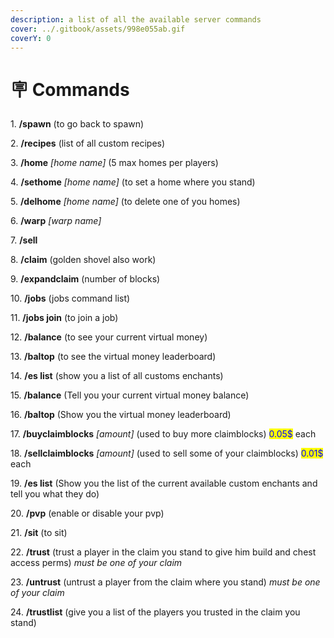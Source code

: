 ```yaml
---
description: a list of all the available server commands
cover: ../.gitbook/assets/998e055ab.gif
coverY: 0
---
```


# 🪧 Commands

1\. **/spawn** (to go back to spawn)

2\. **/recipes** (list of all custom recipes)&#x20;

3\. **/home** _\[home name]_ (5 max homes per players)

4\. **/sethome** _\[home name]_ (to set a home where you stand)

5\. **/delhome** _\[home name]_ (to delete one of you homes)

6\. **/warp** _\[warp name]_

7\. **/sell**

8\. **/claim** (golden shovel also work)

9\. **/expandclaim** (number of blocks)

10\. **/jobs** (jobs command list)

11\. **/jobs join** (to join a job)

12\. **/balance** (to see your current virtual money)

13\. **/baltop** (to see the virtual money leaderboard)

14\. **/es list** (show you a list of all customs enchants)

15\. **/balance** (Tell you your current virtual money balance)

16\. **/baltop** (Show you the virtual money leaderboard)

17\. **/buyclaimblocks** _\[amount]_ (used to buy more claimblocks) <mark style="color:blue;">0.05$</mark> each

18\. **/sellclaimblocks** _\[amount]_ (used to sell some of your claimblocks) <mark style="color:blue;">0.01$</mark> each

19\. **/es list** (Show you the list of the current available custom enchants and tell you what they do)

20\. **/pvp** (enable or disable your pvp)

21\. **/sit** (to sit)

22\. **/trust** (trust a player in the claim you stand to give him build and chest access perms) _must be one of your claim_

23\. **/untrust** (untrust a player from the claim where you stand) _must be one of your claim_

24\. **/trustlist** (give you a list of the players you trusted in the claim you stand)
